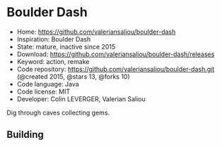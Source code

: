 # Boulder Dash

- Home: https://github.com/valeriansaliou/boulder-dash
- Inspiration: Boulder Dash
- State: mature, inactive since 2015
- Download: https://github.com/valeriansaliou/boulder-dash/releases
- Keyword: action, remake
- Code repository: https://github.com/valeriansaliou/boulder-dash.git (@created 2015, @stars 13, @forks 10)
- Code language: Java
- Code license: MIT
- Developer: Colin LEVERGER, Valerian Saliou

Dig through caves collecting gems.

## Building
